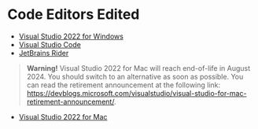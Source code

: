 # Code Editors Edited
- [Visual Studio 2022 for Windows](vs4win.md)
- [Visual Studio Code](vscode.md)
- [JetBrains Rider](rider.md)

> **Warning!** Visual Studio 2022 for Mac will reach end-of-life in August 2024. You should switch to an alternative as soon as possible. You can read the retirement announcement at the following link: https://devblogs.microsoft.com/visualstudio/visual-studio-for-mac-retirement-announcement/.

- [Visual Studio 2022 for Mac](vs4mac.md)
